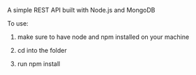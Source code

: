 A simple REST API built with Node.js and MongoDB

To use:

1. make sure to have node and npm installed on your machine

2. cd into the folder

3. run npm install
